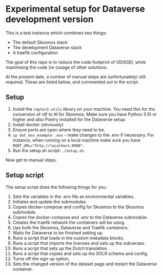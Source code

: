 # Experimental setup for Dataverse development version

This is a test instance which combines two things:

- The default Skosmos stack
- The development Dataverse stack
- A traefik configuration

The goal of this repo is to reduce the code footprint of ODISSEI, while maximising the code (re-)usage of other solutions.

At the present date, a number of manual steps are (unfortunately) still required. These are listed below, and commented out in the script.

## Setup

1. Install the `raptor2-utils` library on your machine. You need this for the conversion of rdf to ttl for Skosmos. Make sure you have Python 3.10 or higher and also Poetry installed for the Dataverse setup. 
2. Install docker (obviously)
3. Ensure ports are open where they need to be.
4. `cp dot_env_example .env` - make changes to the .env if necessary. 
   For instance, when running on a local machine make sure you have `ROOT_URL="http://localhost:8080"`. 
5. Run the setup.sh script: `./setup.sh`.

Now get to manual steps.

## Setup script
The setup script does the following things for you:
1. Sets the variables in the .env file as environmental variables.
2. Initiates and update the submodules.
3. Copies docker-compose and config for Skosmos to the Skosmos submodule.
4. Copies the docker-compose and .env to the Dataverse submodule.
5. Creates the traefik network the containers will be using.
6. Ups both the Skosmos, Dataverse and Traefik containers.
7. Waits for Dataverse to be finished setting up.
8. Runs a script that loads in the custom metadata blocks.
9. Runs a script that imports the licenses and sets up the subverses.
10. Runs a script that sets up the Dutch translation.
11. Runs a script that copies and sets up the SOLR schema and config.
12. Turns off the sign up option.
13. Sets the changed version of the dataset page and restart the Dataverse container.

